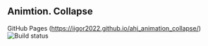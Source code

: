 ## Animtion. Collapse
GitHub Pages (https://iigor2022.github.io/ahj_animation_collapse/)
![Build status](https://github.com/iIgor2022/ahj_animation_collapse/actions/workflows/web.yml)